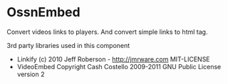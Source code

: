 OssnEmbed
==========

Convert videos links to players. And convert simple links to html tag.

3rd party libraries used in this component

* Linkify (c) 2010 Jeff Roberson - http://jmrware.com MIT-LICENSE
* VideoEmbed Copyright Cash Costello 2009-2011 GNU Public License version 2